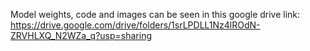 Model weights, code and images can be seen in this google drive link:
https://drive.google.com/drive/folders/1srLPDLL1Nz4lROdN-ZRVHLXQ_N2WZa_q?usp=sharing
